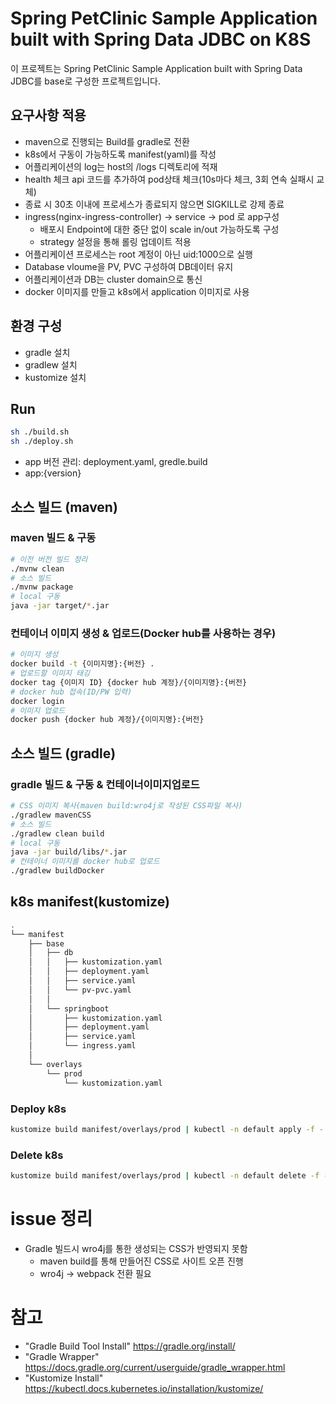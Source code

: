# Spring PetClinic Sample Application built with Spring Data JDBC on K8S

이 프로젝트는 Spring PetClinic Sample Application built with Spring Data JDBC를 base로 구성한 프로젝트입니다.

## 요구사항 적용
- maven으로 진행되는 Build를 gradle로 전환
- k8s에서 구동이 가능하도록 manifest(yaml)를 작성
- 어플리케이션의 log는 host의 /logs 디렉토리에 적재
- health 체크 api 코드를 추가하여 pod상태 체크(10s마다 체크, 3회 연속 실패시 교체)
- 종료 시 30초 이내에 프로세스가 종료되지 않으면 SIGKILL로 강제 종료
- ingress(nginx-ingress-controller) -> service -> pod 로 app구성
    - 배포시 Endpoint에 대한 중단 없이 scale in/out 가능하도록 구성
    - strategy 설정을 통해 롤링 업데이트 적용
- 어플리케이션 프로세스는 root 계정이 아닌 uid:1000으로 실행
- Database vloume을 PV, PVC 구성하여 DB데이터 유지
- 어플리케이션과 DB는 cluster domain으로 통신
- docker 이미지를 만들고 k8s에서 application 이미지로 사용

## 환경 구성
- gradle 설치
- gradlew 설치
- kustomize 설치

## Run
```bash
sh ./build.sh
sh ./deploy.sh
```
- app 버전 관리: deployment.yaml, gredle.build
- app:{version}

## 소스 빌드 (maven)
### maven 빌드 & 구동
```bash
# 이전 버전 빌드 정리
./mvnw clean
# 소스 빌드
./mvnw package
# local 구동
java -jar target/*.jar
```
### 컨테이너 이미지 생성 & 업로드(Docker hub를 사용하는 경우)
```bash
# 이미지 생성
docker build -t {이미지명}:{버전} .
# 업로드할 이미지 태깅
docker tag {이미지 ID} {docker hub 계정}/{이미지명}:{버전}
# docker hub 접속(ID/PW 입력)
docker login
# 이미지 업로드
docker push {docker hub 계정}/{이미지명}:{버전}
```

## 소스 빌드 (gradle)
### gradle 빌드 & 구동 & 컨테이너이미지업로드
```bash
# CSS 이미지 복사(maven build:wro4j로 작성된 CSS파일 복사)
./gradlew mavenCSS
# 소스 빌드
./gradlew clean build
# local 구동
java -jar build/libs/*.jar
# 컨테이너 이미지를 docker hub로 업로드
./gradlew buildDocker
```

## k8s manifest(kustomize)
```bash
.
└── manifest
    ├── base
    │   ├── db
    │   │   ├── kustomization.yaml
    │   │   ├── deployment.yaml
    │   │   ├── service.yaml
    │   │   └── pv-pvc.yaml
    │   │ 
    │   └── springboot
    │       ├── kustomization.yaml
    │       ├── deployment.yaml
    │       ├── service.yaml
    │       └── ingress.yaml
    │ 
    └── overlays
        └── prod
            └── kustomization.yaml
```
### Deploy k8s
```bash
kustomize build manifest/overlays/prod | kubectl -n default apply -f -
```

### Delete k8s
```bash
kustomize build manifest/overlays/prod | kubectl -n default delete -f -
```

# issue 정리
- Gradle 빌드시 wro4j를 통한 생성되는 CSS가 반영되지 못함
    - maven build를 통해 만들어진 CSS로 사이트 오픈 진행
    - wro4j -> webpack 전환 필요

# 참고
- "Gradle Build Tool Install" https://gradle.org/install/
- "Gradle Wrapper" https://docs.gradle.org/current/userguide/gradle_wrapper.html
- "Kustomize Install" https://kubectl.docs.kubernetes.io/installation/kustomize/
